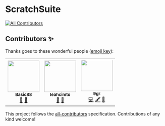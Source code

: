 # ScratchSuite
<!-- ALL-CONTRIBUTORS-BADGE:START - Do not remove or modify this section -->
[![All Contributors](https://img.shields.io/badge/all_contributors-3-orange.svg?style=flat-square)](#contributors-)
<!-- ALL-CONTRIBUTORS-BADGE:END -->

## Contributors ✨

Thanks goes to these wonderful people ([emoji key](https://allcontributors.org/docs/en/emoji-key)):

<!-- ALL-CONTRIBUTORS-LIST:START - Do not remove or modify this section -->
<!-- prettier-ignore-start -->
<!-- markdownlint-disable -->
<table>
  <tr>
    <td align="center"><a href="https://github.com/Basic8"><img src="https://avatars.githubusercontent.com/u/79813647?v=4?s=100" width="100px;" alt=""/><br /><sub><b>Basic88</b></sub></a><br /><a href="#ideas-Basic8" title="Ideas, Planning, & Feedback">🤔</a> <a href="#design-Basic8" title="Design">🎨</a></td>
    <td align="center"><a href="https://leahcimto.com"><img src="https://avatars.githubusercontent.com/u/68165163?v=4?s=100" width="100px;" alt=""/><br /><sub><b>leahcimto</b></sub></a><br /><a href="#ideas-leahcimto" title="Ideas, Planning, & Feedback">🤔</a> <a href="#design-leahcimto" title="Design">🎨</a></td>
    <td align="center"><a href="http://scratch.mit.edu/users/9gr"><img src="https://avatars.githubusercontent.com/u/67440879?v=4?s=100" width="100px;" alt=""/><br /><sub><b>9gr</b></sub></a><br /><a href="https://github.com/scratchsuite/scratchsuite.github.io/commits?author=FunctionalMetatable" title="Code">💻</a> <a href="#content-FunctionalMetatable" title="Content">🖋</a> <a href="#ideas-FunctionalMetatable" title="Ideas, Planning, & Feedback">🤔</a></td>
  </tr>
</table>

<!-- markdownlint-restore -->
<!-- prettier-ignore-end -->

<!-- ALL-CONTRIBUTORS-LIST:END -->

This project follows the [all-contributors](https://github.com/all-contributors/all-contributors) specification. Contributions of any kind welcome!
